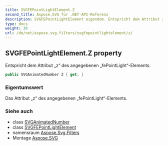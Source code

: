 ```yaml
---
title: SVGFEPointLightElement.Z
second_title: Aspose.SVG für .NET-API-Referenz
description: SVGFEPointLightElement eigendom. Entspricht dem Attribut z des angegebenen fePointLightElements.
type: docs
weight: 30
url: /de/net/aspose.svg.filters/svgfepointlightelement/z/
---
```

## SVGFEPointLightElement.Z property

Entspricht dem Attribut „z“ des angegebenen „fePointLight“-Elements.

```csharp
public SVGAnimatedNumber Z { get; }
```

### Eigentumswert

Das Attribut „z“ des angegebenen „fePointLight“-Elements.

### Siehe auch

* class [SVGAnimatedNumber](../../../aspose.svg.datatypes/svganimatednumber/)
* class [SVGFEPointLightElement](../)
* namensraum [Aspose.Svg.Filters](../../svgfepointlightelement/)
* Montage [Aspose.SVG](../../../)


